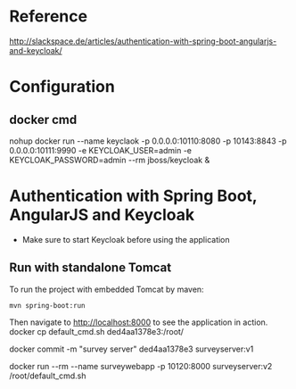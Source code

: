 # Reference
http://slackspace.de/articles/authentication-with-spring-boot-angularjs-and-keycloak/


# Configuration

## docker cmd
nohup  docker run  --name keyclaok -p 0.0.0.0:10110:8080 -p 10143:8843 -p 0.0.0.0:10111:9990 -e KEYCLOAK_USER=admin -e KEYCLOAK_PASSWORD=admin --rm  jboss/keycloak  &



# Authentication with Spring Boot, AngularJS and Keycloak

- Make sure to start Keycloak before using the application

## Run with standalone Tomcat

To run the project with embedded Tomcat by maven:

    mvn spring-boot:run
  
Then navigate to [http://localhost:8000](http://localhost:8000) to see the application in action.
docker cp  default_cmd.sh  ded4aa1378e3:/root/

docker commit -m "survey server" ded4aa1378e3 surveyserver:v1

docker run  --rm --name surveywebapp  -p 10120:8000  surveyserver:v2  /root/default_cmd.sh
